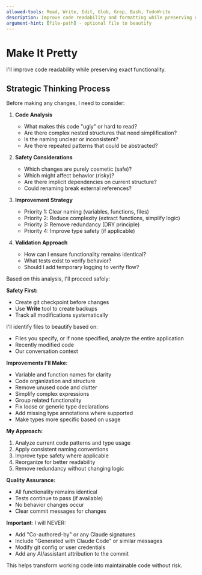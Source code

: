 ```yaml
---
allowed-tools: Read, Write, Edit, Glob, Grep, Bash, TodoWrite
description: Improve code readability and formatting while preserving exact functionality
argument-hint: [file-path] - optional file to beautify
---
```


# Make It Pretty

I'll improve code readability while preserving exact functionality.

## Strategic Thinking Process

<think>
Before making any changes, I need to consider:

1. **Code Analysis**
   - What makes this code "ugly" or hard to read?
   - Are there complex nested structures that need simplification?
   - Is the naming unclear or inconsistent?
   - Are there repeated patterns that could be abstracted?

2. **Safety Considerations**
   - Which changes are purely cosmetic (safe)?
   - Which might affect behavior (risky)?
   - Are there implicit dependencies on current structure?
   - Could renaming break external references?

3. **Improvement Strategy**
   - Priority 1: Clear naming (variables, functions, files)
   - Priority 2: Reduce complexity (extract functions, simplify logic)
   - Priority 3: Remove redundancy (DRY principle)
   - Priority 4: Improve type safety (if applicable)

4. **Validation Approach**
   - How can I ensure functionality remains identical?
   - What tests exist to verify behavior?
   - Should I add temporary logging to verify flow?
</think>

Based on this analysis, I'll proceed safely:

**Safety First:**
- Create git checkpoint before changes
- Use **Write** tool to create backups
- Track all modifications systematically

I'll identify files to beautify based on:
- Files you specify, or if none specified, analyze the entire application
- Recently modified code
- Our conversation context

**Improvements I'll Make:**
- Variable and function names for clarity
- Code organization and structure
- Remove unused code and clutter
- Simplify complex expressions
- Group related functionality
- Fix loose or generic type declarations
- Add missing type annotations where supported
- Make types more specific based on usage

**My Approach:**
1. Analyze current code patterns and type usage
2. Apply consistent naming conventions
3. Improve type safety where applicable
4. Reorganize for better readability
5. Remove redundancy without changing logic

**Quality Assurance:**
- All functionality remains identical
- Tests continue to pass (if available)
- No behavior changes occur
- Clear commit messages for changes

**Important**: I will NEVER:
- Add "Co-authored-by" or any Claude signatures
- Include "Generated with Claude Code" or similar messages
- Modify git config or user credentials
- Add any AI/assistant attribution to the commit

This helps transform working code into maintainable code without risk.